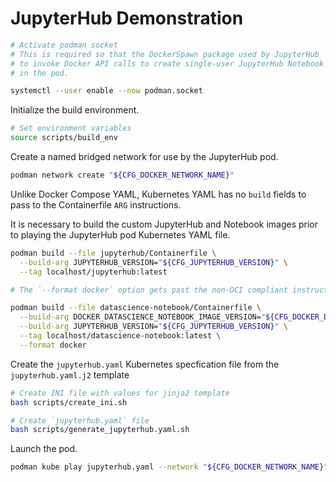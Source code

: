 # JupyterHub Demonstration

```bash
# Activate podman socket
# This is required so that the DockerSpawn package used by JupyterHub
# to invoke Docker API calls to create single-user JupyterHub Notebook instances
# in the pod.

systemctl --user enable --now podman.socket

```

Initialize the build environment.

```bash
# Set environment variables
source scripts/build_env
```
Create a named bridged network for use by the JupyterHub pod.

```bash
podman network create "${CFG_DOCKER_NETWORK_NAME}"
```

Unlike Docker Compose YAML, Kubernetes YAML has no `build` fields to pass to the Containerfile `ARG` instructions.

It is necessary to build the custom JupyterHub and Notebook images prior to playing the JupyterHub pod Kubernetes YAML file.

```bash
podman build --file jupyterhub/Containerfile \
  --build-arg JUPYTERHUB_VERSION="${CFG_JUPYTERHUB_VERSION}" \
  --tag localhost/jupyterhub:latest

# The `--format docker` option gets past the non-OCI compliant instructions in the Jupyterlabs Dockerfile specs

podman build --file datascience-notebook/Containerfile \
  --build-arg DOCKER_DATASCIENCE_NOTEBOOK_IMAGE_VERSION="${CFG_DOCKER_DATASCIENCE_NOTEBOOK_IMAGE_VERSION}" \
  --build-arg JUPYTERHUB_VERSION="${CFG_JUPYTERHUB_VERSION}" \
  --tag localhost/datascience-notebook:latest \
  --format docker
```

Create the `jupyterhub.yaml` Kubernetes specfication file from the `jupyterhub.yaml.j2` template

```bash
# Create INI file with values for jinja2 template
bash scripts/create_ini.sh

# Create `jupyterhub.yaml` file
bash scripts/generate_jupyterhub.yaml.sh 
```

Launch the pod.

```bash
podman kube play jupyterhub.yaml --network "${CFG_DOCKER_NETWORK_NAME}"
```
